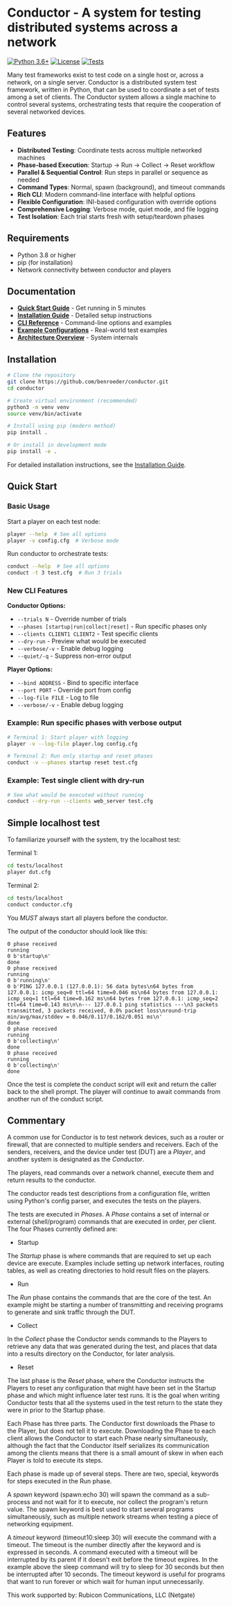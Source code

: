 # Conductor - A system for testing distributed systems across a network #

[![Python 3.6+](https://img.shields.io/badge/python-3.6+-blue.svg)](https://www.python.org/downloads/)
[![License](https://img.shields.io/badge/license-BSD-green.svg)](LICENSE)
[![Tests](https://img.shields.io/badge/tests-98%25%20coverage-brightgreen.svg)](tests/)

Many test frameworks exist to test code on a single host or, across a
network, on a single server.  Conductor is a distributed system test
framework, written in Python, that can be used to coordinate a set of
tests among a set of clients.  The Conductor system allows a single
machine to control several systems, orchestrating tests that require
the cooperation of several networked devices.

## Features ##

- **Distributed Testing**: Coordinate tests across multiple networked machines
- **Phase-based Execution**: Startup → Run → Collect → Reset workflow
- **Parallel & Sequential Control**: Run steps in parallel or sequence as needed
- **Command Types**: Normal, spawn (background), and timeout commands
- **Rich CLI**: Modern command-line interface with helpful options
- **Flexible Configuration**: INI-based configuration with override options
- **Comprehensive Logging**: Verbose mode, quiet mode, and file logging
- **Test Isolation**: Each trial starts fresh with setup/teardown phases

## Requirements ##

- Python 3.8 or higher
- pip (for installation)
- Network connectivity between conductor and players

## Documentation ##

- **[Quick Start Guide](QUICK_START.md)** - Get running in 5 minutes
- **[Installation Guide](INSTALLATION_GUIDE.md)** - Detailed setup instructions
- **[CLI Reference](CLI_REFERENCE.md)** - Command-line options and examples
- **[Example Configurations](examples/)** - Real-world test examples
- **[Architecture Overview](ARCHITECTURE.md)** - System internals

## Installation ##

```bash
# Clone the repository
git clone https://github.com/benroeder/conductor.git
cd conductor

# Create virtual environment (recommended)
python3 -m venv venv
source venv/bin/activate

# Install using pip (modern method)
pip install .

# Or install in development mode
pip install -e .
```

For detailed installation instructions, see the [Installation Guide](INSTALLATION_GUIDE.md).

## Quick Start ##

### Basic Usage

Start a player on each test node:
```bash
player --help  # See all options
player -v config.cfg  # Verbose mode
```

Run conductor to orchestrate tests:
```bash
conduct --help  # See all options
conduct -t 3 test.cfg  # Run 3 trials
```

### New CLI Features

**Conductor Options:**
- `--trials N` - Override number of trials
- `--phases [startup|run|collect|reset]` - Run specific phases only
- `--clients CLIENT1 CLIENT2` - Test specific clients
- `--dry-run` - Preview what would be executed
- `--verbose/-v` - Enable debug logging
- `--quiet/-q` - Suppress non-error output

**Player Options:**
- `--bind ADDRESS` - Bind to specific interface
- `--port PORT` - Override port from config
- `--log-file FILE` - Log to file
- `--verbose/-v` - Enable debug logging

### Example: Run specific phases with verbose output

```bash
# Terminal 1: Start player with logging
player -v --log-file player.log config.cfg

# Terminal 2: Run only startup and reset phases
conduct -v --phases startup reset test.cfg
```

### Example: Test single client with dry-run

```bash
# See what would be executed without running
conduct --dry-run --clients web_server test.cfg
```

## Simple localhost test ##

To familiarize yourself with the system, try the localhost test:

Terminal 1:
```bash
cd tests/localhost
player dut.cfg
```

Terminal 2:
```bash
cd tests/localhost  
conduct conductor.cfg
```

You *MUST* always start all players before the conductor.

The output of the conductor should look like this:

```
0 phase received
running
0 b'startup\n'
done
0 phase received
running
0 b'running\n'
0 b'PING 127.0.0.1 (127.0.0.1): 56 data bytes\n64 bytes from 127.0.0.1: icmp_seq=0 ttl=64 time=0.046 ms\n64 bytes from 127.0.0.1: icmp_seq=1 ttl=64 time=0.162 ms\n64 bytes from 127.0.0.1: icmp_seq=2 ttl=64 time=0.143 ms\n\n--- 127.0.0.1 ping statistics ---\n3 packets transmitted, 3 packets received, 0.0% packet loss\nround-trip min/avg/max/stddev = 0.046/0.117/0.162/0.051 ms\n'
done
0 phase received
running
0 b'collecting\n'
done
0 phase received
running
0 b'collecting\n'
done
```

Once the test is complete the conduct script will exit and return the
caller back to the shell prompt.  The player will continue to await
commands from another run of the conduct script.

## Commentary ##

A common use for Conductor is to test network devices, such as a
router or firewall, that are connected to multiple senders and
receivers.  Each of the senders, receivers, and the device under test
(DUT) are a *Player*, and another system is designated as the *Conductor*.

The players, read commands over a network channel, execute them and
return results to the conductor.

The conductor reads test descriptions from a configuration file,
written using Python's config parser, and executes the tests on the
players.

The tests are executed in *Phases*.  A *Phase* contains a set of internal
or external (shell/program) commands that are executed in order, per
client.  The four Phases currently defined are:

  * Startup

The *Startup* phase is where commands that are required to set up each
device are execute.  Examples include setting up network interfaces,
routing tables, as well as creating directories to hold result files
on the players.

  * Run

The *Run* phase contains the commands that are the core of the test.  An
example might be starting a number of transmitting and receiving
programs to generate and sink traffic through the DUT.

  * Collect

In the *Collect* phase the Conductor sends commands to the Players to
retrieve any data that was generated during the test, and places that
data into a results directory on the Conductor, for later analysis.

  * Reset

The last phase is the *Reset* phase, where the Conductor instructs the
Players to reset any configuration that might have been set in the
Startup phase and which might influence later test runs.  It is the
goal when writing Conductor tests that all the systems used in the
test return to the state they were in prior to the Startup phase.

Each Phase has three parts.  The Conductor first downloads the Phase
to the Player, but does not tell it to execute.  Downloading the Phase
to each client allows the Conductor to start each Phase nearly
simultaneously, although the fact that the Conductor itself serializes
its communication among the clients means that there is a small amount
of skew in when each Player is told to execute its steps.  

Each phase is made up of several steps.  There are two, special,
keywords for steps executed in the Run phase.

A *spawn* keyword (spawn:echo 30) will spawn the command as a
sub-process and not wait for it to execute, nor collect the program's
return value.  The spawn keyword is best used to start several
programs simultaneously, such as multiple network streams when testing
a piece of networking equipment.

A *timeout* keyword (timeout10:sleep 30) will execute the command with
a timeout.  The timeout is the number directly after the keyword and
is expressed in seconds.  A command executed with a timeout will be
interrupted by its parent if it doesn't exit before the timeout
expires.  In the example above the sleep command will try to sleep for
30 seconds but then be interrupted after 10 seconds.  The timeout
keyword is useful for programs that want to run forever or which wait
for human input unnecessarily.

This work supported by: Rubicon Communications, LLC (Netgate)
